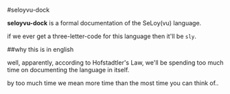 #seloyvu-dock

**seloyvu-dock** is a formal documentation of the SeLoy(vu) language.

if we ever get a three-letter-code for this language then it'll be `sly`.

##why this is in english

well, apparently, according to Hofstadtler's Law, we'll be spending too much time on documenting the language in itself.

by too much time we mean more time than the most time you can think of..